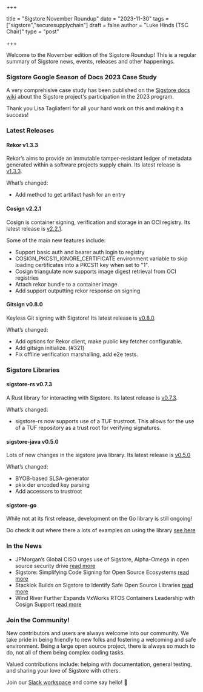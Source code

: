 +++

title = "Sigstore November Roundup"
date = "2023-11-30"
tags = ["sigstore","securesupplychain"]
draft = false
author = "Luke Hinds (TSC Chair)"
type = "post"

+++

Welcome to the November edition of the Sigstore Roundup! This is a regular summary of Sigstore news, events, releases and other happenings.

### Sigstore Google Season of Docs 2023 Case Study
 
A very comprehisive case study has been published on the [Sigstore docs wiki](https://github.com/sigstore/docs/wiki/Sigstore-Google-Season-of-Docs-2023-Case-Study) about the Sigstore project's participation in the 2023 program.

Thank you Lisa Tagliaferri for all your hard work on this and making it a success!

### Latest Releases

#### Rekor v1.3.3

Rekor’s aims to provide an immutable tamper-resistant ledger of metadata generated within a software projects supply chain. Its latest release is [v1.3.3](https://github.com/sigstore/rekor/releases/tag/v1.3.3).

What’s changed:

- Add method to get artifact hash for an entry 

#### Cosign v2.2.1

Cosign is container signing, verification and storage in an OCI registry. Its latest release is [v2.2.1](https://github.com/sigstore/cosign/releases/tag/v2.2.1).

Some of the main new features include:

- Support basic auth and bearer auth login to registry
- COSIGN_PKCS11_IGNORE_CERTIFICATE environment variable to skip loading certificates into a PKCS11 key when set to "1".
- Cosign triangulate now supports image digest retrieval from OCI registries
- Attach rekor bundle to a container image
- Add support outputting rekor response on signing

#### Gitsign v0.8.0

Keyless Git signing with Sigstore! Its latest release is [v0.8.0](https://github.com/sigstore/gitsign/releases/tag/v0.8.0).

What’s changed:

- Add options for Rekor client, make public key fetcher configurable.
- Add gitsign initialize. (#321)
- Fix offline verification marshalling, add e2e tests.

### Sigstore Libraries

#### sigstore-rs v0.7.3

A Rust library for interacting with Sigstore. Its latest release is [v0.7.3](https://github.com/sigstore/sigstore-rs/releases/tag/v0.7.3).

What’s changed:

- sigstore-rs now supports use of a TUF trustroot. This allows for the use of a TUF repository as a trust root for verifying signatures.

#### sigstore-java v0.5.0

Lots of new changes in the sigstore java library. Its latest release is [v0.5.0](https://github.com/sigstore/sigstore-java/releases/tag/v0.5.0)

What’s changed:

- BYOB-based SLSA-generator
- pkix der encoded key parsing
- Add accessors to trustroot 

#### sigstore-go

While not at its first release, development on the Go library is still ongoing!

Do check it out where there a lots of examples on using the library [see here](https://github.com/sigstore/sigstore-go#examples)

### In the News

- JPMorgan’s Global CISO urges use of Sigstore, Alpha-Omega in open source security drive [read more](https://www.thestack.technology/jpmorgans-global-ciso-use-sigstore-alpha-omega/)
- Sigstore: Simplifying Code Signing for Open Source Ecosystems [read more](https://openssf.org/blog/2023/11/21/sigstore-simplifying-code-signing-for-open-source-ecosystems/)
- Stacklok Builds on Sigstore to Identify Safe Open Source Libraries [read more](https://thenewstack.io/stacklok-builds-on-sigstore-to-identify-safe-open-source-libraries/)
- Wind River Further Expands VxWorks RTOS Containers Leadership with Cosign Support [read more](https://www.businesswire.com/news/home/20231101614010/en/)

### Join the Community!

New contributors and users are always welcome into our community. We take pride in being friendly to new folks and fostering a welcoming and safe environment. Being a large open source project, there is always so much to do, not all of them being complex coding tasks.

Valued contributions include: helping with documentation, general testing, and sharing your love of Sigstore with others.

Join our [Slack workspace](https://join.slack.com/t/sigstore/shared_invite/zt-mhs55zh0-XmY3bcfWn4XEyMqUUutbUQ) and come say hello! 👋